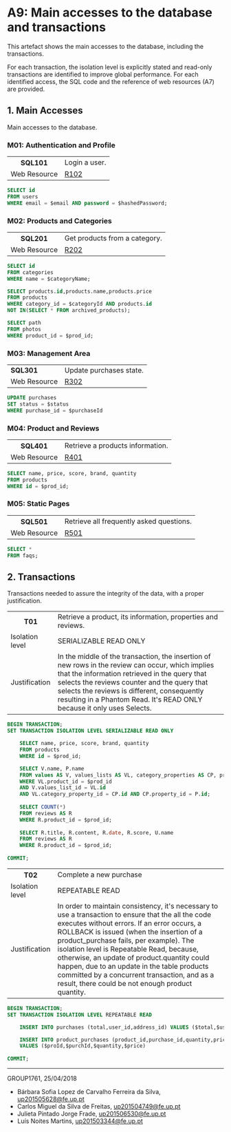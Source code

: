 # A9: Main accesses to the database and transactions

This artefact shows the main accesses to the database, including the transactions.

For each transaction, the isolation level is explicitly stated and read-only transactions are identified to improve global performance. For each identified access, the SQL code and the reference of web resources (A7) are provided.

## 1. Main Accesses
 
Main accesses to the database.
 
### M01: Authentication and Profile

<table>
    <tr>
        <th>SQL101</th>
        <td>Login a user.</td>
    </tr>
    <tr>
        <td>Web Resource</td>
        <td><a href="https://github.com/literallysofia/lbaw1761/blob/documentation/artifacts/a7/a7.md#r102---sign-in-action">R102</a></td>
    </tr>
</table>

```sql
SELECT id
FROM users
WHERE email = $email AND password = $hashedPassword;
```

### M02: Products and Categories

<table>
    <tr>
        <th>SQL201</th>
        <td>Get products from a category.</td>
    </tr>
    <tr>
        <td>Web Resource</td>
        <td><a href="https://github.com/literallysofia/lbaw1761/blob/documentation/artifacts/a7/a7.md#r202-products-from-a-category">R202</a></td>
    </tr>
</table>

```sql
SELECT id
FROM categories
WHERE name = $categoryName;

SELECT products.id,products.name,products.price
FROM products
WHERE category_id = $categoryId AND products.id
NOT IN(SELECT * FROM archived_products);

SELECT path
FROM photos
WHERE product_id = $prod_id;
```
### M03: Management Area

<table>
    <tr>
        <td><strong>SQL301</strong></td>
        <td>Update purchases state.</td>
    </tr>
    <tr>
        <td>Web Resource</td>
        <td><a href="https://github.com/literallysofia/lbaw1761/blob/documentation/artifacts/a7/a7.md#r302---update-purchases-state-action">R302</a>
        </td>
    </tr>
</table>

```sql
UPDATE purchases
SET status = $status
WHERE purchase_id = $purchaseId
```

### M04: Product and Reviews

<table>
    <tr>
        <th>SQL401</th>
        <td>Retrieve a products information.</td>
    </tr>
    <tr>
        <td>Web Resource</td>
        <td><a href="https://github.com/literallysofia/lbaw1761/blob/documentation/artifacts/a7/a7.md#r401-product-page">R401</a></td>
    </tr>
</table>

```sql
SELECT name, price, score, brand, quantity
FROM products
WHERE id = $prod_id;
```

### M05: Static Pages

<table>
    <tr>
        <th>SQL501</th>
        <td>Retrieve all frequently asked questions.</td>
    </tr>
    <tr>
        <td>Web Resource</td>
        <td><a href="https://github.com/literallysofia/lbaw1761/blob/documentation/artifacts/a7/a7.md#r501-faq-page">R501</a></td>
    </tr>
</table>

```sql
SELECT *
FROM faqs;
```

## 2. Transactions
 
Transactions needed to assure the integrity of the data, with a proper justification.
 
<table>
    <tr>
        <th>T01</th>
        <td>Retrieve a product, its information, properties and reviews.</td>
    </tr>
    <tr>
        <td>Isolation level</td>
        <td>SERIALIZABLE READ ONLY</td>
    </tr>
    <tr>
        <td>Justification</td>
        <td>In the middle of the transaction, the insertion of new rows in the review can occur, which implies that the information retrieved in the query that selects the reviews counter and the query that selects the reviews is different, consequently resulting in a Phantom Read. It's READ ONLY because it only uses Selects.</td>
    </tr>
</table>

```sql
BEGIN TRANSACTION;
SET TRANSACTION ISOLATION LEVEL SERIALIZABLE READ ONLY

    SELECT name, price, score, brand, quantity
    FROM products
    WHERE id = $prod_id;

    SELECT V.name, P.name
    FROM values AS V, values_lists AS VL, category_properties AS CP, properties AS P
    WHERE VL.product_id = $prod_id
    AND V.values_list_id = VL.id
    AND VL.category_property_id = CP.id AND CP.property_id = P.id;
    
    SELECT COUNT(*)
    FROM reviews AS R
    WHERE R.product_id = $prod_id;
    
    SELECT R.title, R.content, R.date, R.score, U.name
    FROM reviews AS R
    WHERE R.product_id = $prod_id;
    
COMMIT;
```

<table>
    <tr>
        <th>T02</th>
        <td>Complete a new purchase</td>
    </tr>
    <tr>
        <td>Isolation level</td>
        <td>REPEATABLE READ</td>
    </tr>
    <tr>
        <td>Justification</td>
        <td>In order to maintain consistency, it's necessary to use a transaction to ensure that the all the code executes without errors. If an error occurs, a ROLLBACK is issued (when the insertion of a product_purchase fails, per example). The isolation level is Repeatable Read, because, otherwise, an update of product.quantity could happen, due to an update in the table products committed by a concurrent transaction, and as a result, there could be not enough product quantity.</td>
    </tr>
</table>

```sql
BEGIN TRANSACTION;
SET TRANSACTION ISOLATION LEVEL REPEATABLE READ

    INSERT INTO purchases (total,user_id,address_id) VALUES ($total,$userid,$address_id)

    INSERT INTO product_purchases (product_id,purchase_id,quantity,price) 
    VALUES ($proId,$purchId,$quantity,$price)
    
COMMIT;
```
 
***
 
GROUP1761, 25/04/2018
 
* Bárbara Sofia Lopez de Carvalho Ferreira da Silva, up201505628@fe.up.pt
* Carlos Miguel da Silva de Freitas, up201504749@fe.up.pt
* Julieta Pintado Jorge Frade, up201506530@fe.up.pt
* Luís Noites Martins, up201503344@fe.up.pt
